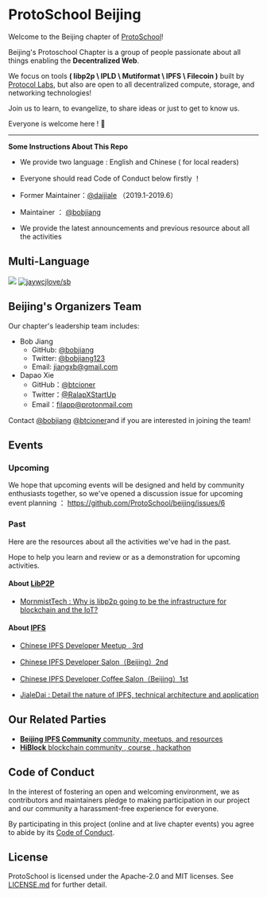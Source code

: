 # ProtoSchool Beijing

Welcome to the Beijing chapter of [ProtoSchool](https://proto.school)!

Beijing's Protoschool Chapter is a group of people passionate about all things enabling the **Decentralized Web**. 


We focus on tools **( libp2p \ IPLD \ Mutiformat \ IPFS \ Filecoin )** built by [Protocol Labs](https://protocol.ai/), but also are open to all decentralized compute, storage, and networking technologies!

Join us to learn, to evangelize, to share ideas or just to get to know us. 

Everyone is welcome here ! :raised_hands:

---

**Some Instructions About This Repo**

- We provide two language : English and Chinese ( for local readers)

- Everyone should read Code of Conduct below firstly ！

- Former Maintainer：[@daijiale](https://github.com/daijiale) （2019.1-2019.6）

- Maintainer ： [@bobjiang](https://github.com/bobjiang)

- We provide the latest announcements and previous resource about all the activities

## Multi-Language

[![](https://img.shields.io/badge/Lang-English-blue.svg)](README.md)  [![jaywcjlove/sb](https://jaywcjlove.github.io/sb/lang/chinese.svg)](README-zh.md)


## Beijing's Organizers Team

Our chapter's leadership team includes:
* Bob Jiang 
   * GitHub: [@bobjiang](https://github.com/bobjiang)
   * Twitter: [@bobjiang123](https://twitter.com/bobjiang123)
   * Email: [jiangxb@gmail.com](mailto:jiangxb@gmail.com)
* Dapao Xie
   * GitHub：[@btcioner](https://github.com/btcioner)
   * Twitter：[@RalapXStartUp](https://twitter.com/RalapXStartUp/status/974723543580655616)
   * Email：[filapp@protonmail.com](mailto:filapp@protonmail.com)


Contact [@bobjiang](https://github.com/bobjiang) [@btcioner](https://github.com/btcioner)and if you are interested in joining the team! 

## Events 

### Upcoming

We hope that upcoming events will be designed and held by community enthusiasts together, so we've opened a discussion issue for upcoming event planning ： https://github.com/ProtoSchool/beijing/issues/6 

### Past

Here are the resources about all the activities we've had in the past.

Hope to help you learn and review or as a demonstration for upcoming activities.

#### About [LibP2P](https://libp2p.io)

- [MornmistTech : Why is libp2p going to be the infrastructure for blockchain and the IoT?](https://www.8btc.com/article/294956)

#### About [IPFS](https://ipfs.io)

- [Chinese IPFS Developer Meetup , 3rd](https://www.meetup.com/beijing-ipfs/events/255438836/)

- [Chinese IPFS Developer Salon（Beijing）2nd](https://www.meetup.com/beijing-ipfs/events/250901020/)

- [Chinese IPFS Developer Coffee Salon（Beijing）1st](https://www.meetup.com/beijing-ipfs/events/249484661/)

- [JialeDai : Detail the nature of IPFS, technical architecture and application](https://www.8btc.com/article/186200)


## Our Related Parties

- [**Beijing IPFS Community** community, meetups, and resources](https://www.meetup.com/beijing-ipfs/)
- [**HiBlock** blockchain community , course , hackathon](https://hiblock.one/)

## Code of Conduct

In the interest of fostering an open and welcoming environment, we as
contributors and maintainers pledge to making participation in our project and
our community a harassment-free experience for everyone.

By participating in this project (online and at live chapter events) you agree to abide by its [Code of Conduct](./CODE_OF_CONDUCT.md).


## License

ProtoSchool is licensed under the Apache-2.0 and MIT licenses. See [LICENSE.md](https://github.com/protoschool/seattle/blob/master/LICENSE.md) for further detail.
